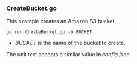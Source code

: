 ###  CreateBucket.go

This example creates an Amazon S3 bucket.

`go run CreateBucket.go -b BUCKET`

- _BUCKET_ is the name of the bucket to create.

The unit test accepts a similar value in _config.json_.
